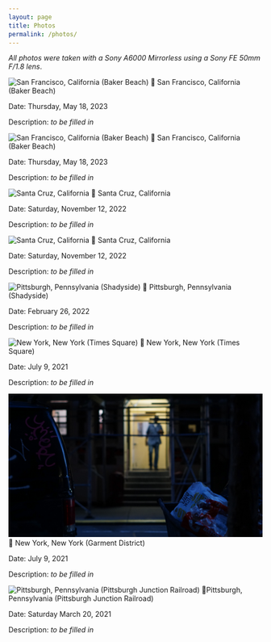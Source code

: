 ```yaml
---
layout: page
title: Photos
permalink: /photos/
---
```

*All photos were taken with a Sony A6000 Mirrorless using a Sony FE 50mm F/1.8 lens*.

![San Francisco, California (Baker Beach)](/images/baker-beach-bridge.jpg)
📍 San Francisco, California (Baker Beach)

Date: Thursday, May 18, 2023

Description: *to be filled in*


![San Francisco, California (Baker Beach)](/images/baker-beach-north-bay.jpg)
📍 San Francisco, California (Baker Beach)

Date: Thursday, May 18, 2023

Description: *to be filled in*


![Santa Cruz, California](/images/santa-cruz-kite.jpg)
📍 Santa Cruz, California

Date: Saturday, November 12, 2022

Description: *to be filled in*


![Santa Cruz, California](/images/santa-cruz-pacific-ocean.jpg)
📍 Santa Cruz, California

Date: Saturday, November 12, 2022

Description: *to be filled in*


![Pittsburgh, Pennsylvania (Shadyside)](/images/shadyside.jpg)
📍 Pittsburgh, Pennsylvania (Shadyside)

Date: February 26, 2022

Description: *to be filled in*


![New York, New York (Times Square)](/images/times-square.jpg)
📍 New York, New York (Times Square)

Date: July 9, 2021

Description: *to be filled in*


![New York, New York (Manhattan)](/images/manhattan.jpg)
📍 New York, New York (Garment District)

Date: July 9, 2021

Description: *to be filled in*


![Pittsburgh, Pennsylvania (Pittsburgh Junction Railroad)](/images/railroad-dont-panic.jpg)
📍Pittsburgh, Pennsylvania (Pittsburgh Junction Railroad)

Date: Saturday March 20, 2021

Description: *to be filled in*
